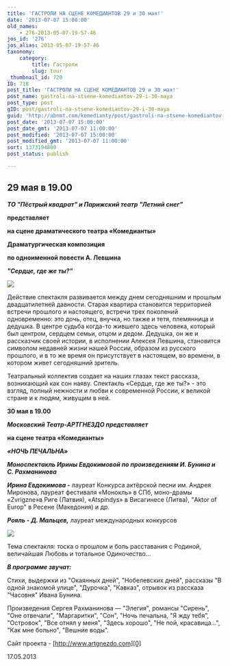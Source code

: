 ```yaml
---
title: 'ГАСТРОЛИ НА СЦЕНЕ КОМЕДИАНТОВ 29 и 30 мая!'
date: '2013-07-07 15:00:00'
old_names:
    - 276-2013-05-07-19-57-46
jos_id: '276'
jos_alias: 2013-05-07-19-57-46
taxonomy:
    category:
        title: Гастроли
        slug: tour
_thumbnail_id: 720
ID: 718
post_title: 'ГАСТРОЛИ НА СЦЕНЕ КОМЕДИАНТОВ 29 и 30 мая!'
post_name: gastroli-na-stsene-komediantov-29-i-30-maya
post_type: post
gID: post/gastroli-na-stsene-komediantov-29-i-30-maya
guid: 'http://abnmt.com/komedianty/post/gastroli-na-stsene-komediantov-29-i-30-maya'
post_date: '2013-07-07 15:00:00'
post_date_gmt: '2013-07-07 11:00:00'
post_modified: '2013-07-07 15:00:00'
post_modified_gmt: '2013-07-07 11:00:00'
sort: 1373194800
post_status: publish

---
```


## 29 мая в 19.00


_**ТО "Пёстрый квадрат" и Парижский театр "Летний снег"**_


**представляет**


**на сцене драматического театра «Комедианты»**


**Драматургическая композиция**


**по одноименной повести А. Левшина**


_**"Сердце, где же ты?"**_


![](image-01.jpg)


Действие спектакля развивается между днем сегодняшним и прошлым двадцатилетней давности. Старая квартира становится территорией встречи прошлого и настоящего, встречи трех поколений одновременно: это дочь, отец, внучка, но также и тетя, племянница и дедушка. В центре судьба когда-то жившего здесь человека, который был центром, сердцем семьи, отцом и дедом. Дедушка, он же и рассказчик своей истории, в исполнении Алексея Левшина, становится символом недавней жизни нашей России, образом из русского прошлого, и в то же время он присутствует в настоящем, во времени, в котором живет сегодняшний зритель.


Театральный коллектив создает на наших глазах текст рассказа, возникающий как сон наяву. Спектакль «Сердце, где же ты?» - это взгляд, полный нежности и любви к современной России, к великой стране и к людям, живущим в ней.


**30 мая в 19.00**


_**Московский Театр-АРТГНЕЗДО представляет**_


**на сцене театра «Комедианты»**


_**«НОЧЬ ПЕЧАЛЬНА»**_


**_Моноспектакль Ирины Евдокимовой по произведениям И. Бунина и С. Рахманинова_**


**_Ирина Евдокимова -_** лауреат Конкурса актёрской песни им. Андрея Миронова, лауреат фестиваля «Монокль» в СПб, моно-драмы «Zvrigzne»в Риге (Латвия), «Atspindys» в Висагинесе (Литва), "Aktor of Europ" в Ресене (Македония) и др.


**_Рояль - Д. Мальцев,_** лауреат международных конкурсов


![](image-02.jpg)


Тема спектакля: тоска о прошлом и боль расставания с Родиной, величайшая Любовь и тотальное Одиночество...


**_В программе звучат:_**


Стихи, выдержки из "Окаянных дней", "Нобелевских дней", рассказы "В одной знакомой улице", "Дурочка", "Кавказ", отрывок из рассказа "Часовня" Ивана Бунина.


Произведения Сергея Рахманинова — "Элегия", романсы "Сирень", "Оне отвечали", "Маргаритки", "Сон", "Ночь печальна, "Я жду тебя", "Островок", "Все отнял у меня", "Здесь хорошо", "Не пой, красавица...", "Как мне больно", "Вешние воды".


Сайт проекта - [http://www.artgnezdo.com][0]


17.05.2013

[0]: http://www.artgnezdo.com